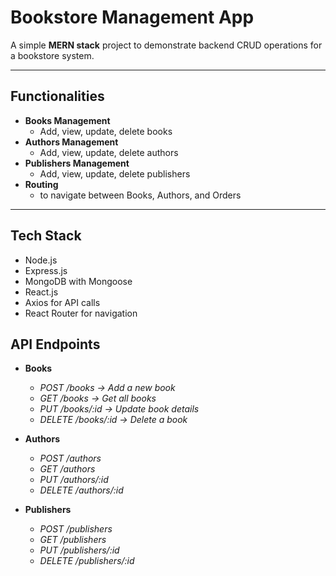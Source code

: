 #  Bookstore Management App

A simple **MERN stack** project to demonstrate backend CRUD operations for a bookstore system.  

---

## Functionalities

- **Books Management**
  - Add, view, update, delete books
- **Authors Management**
  - Add, view, update, delete authors
- **Publishers Management**
  - Add, view, update, delete publishers
- **Routing**
  - to navigate between Books, Authors, and Orders

---

##  Tech Stack

- Node.js
- Express.js
- MongoDB with Mongoose
- React.js
- Axios for API calls
- React Router for navigation



## API Endpoints

- **Books**
   - *POST /books → Add a new book*
   - *GET /books → Get all books*
   - *PUT /books/:id → Update book details*
   - *DELETE /books/:id → Delete a book*

- **Authors**
   - *POST /authors*
   - *GET /authors*
   - *PUT /authors/:id*
   - *DELETE /authors/:id*

- **Publishers**
   - *POST /publishers*
   - *GET /publishers*
   - *PUT /publishers/:id*
   - *DELETE /publishers/:id*

